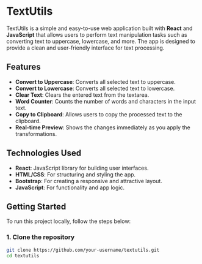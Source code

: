 # TextUtils

TextUtils is a simple and easy-to-use web application built with **React** and **JavaScript** that allows users to perform text manipulation tasks such as converting text to uppercase, lowercase, and more. The app is designed to provide a clean and user-friendly interface for text processing.

## Features

- **Convert to Uppercase**: Converts all selected text to uppercase.
- **Convert to Lowercase**: Converts all selected text to lowercase.
- **Clear Text**: Clears the entered text from the textarea.
- **Word Counter**: Counts the number of words and characters in the input text.
- **Copy to Clipboard**: Allows users to copy the processed text to the clipboard.
- **Real-time Preview**: Shows the changes immediately as you apply the transformations.

## Technologies Used

- **React**: JavaScript library for building user interfaces.
- **HTML/CSS**: For structuring and styling the app.
- **Bootstrap**: For creating a responsive and attractive layout.
- **JavaScript**: For functionality and app logic.

## Getting Started

To run this project locally, follow the steps below:

### 1. Clone the repository
```bash
git clone https://github.com/your-username/textutils.git
cd textutils
